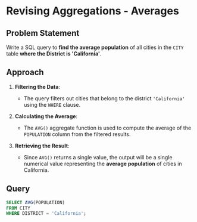 # Revising Aggregations - Averages

## Problem Statement
Write a SQL query to **find the average population** of all cities in the `CITY` table **where the District is 'California'**.

## Approach

1. **Filtering the Data**:  
   - The query filters out cities that belong to the district `'California'` using the `WHERE` clause.

2. **Calculating the Average**:  
   - The `AVG()` aggregate function is used to compute the average of the `POPULATION` column from the filtered results.

3. **Retrieving the Result**:  
   - Since `AVG()` returns a single value, the output will be a single numerical value representing the **average population** of cities in California.

## Query
```sql
SELECT AVG(POPULATION) 
FROM CITY
WHERE DISTRICT = 'California';
